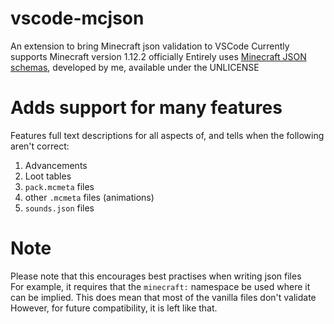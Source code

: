# vscode-mcjson
An extension to bring Minecraft json validation to VSCode
Currently supports Minecraft version 1.12.2 officially
Entirely uses [Minecraft JSON schemas](https://github.com/Levertion/minecraft-json-schemas), developed by me, available under the UNLICENSE

# Adds support for many features
Features full text descriptions for all aspects of, and tells when the following aren't correct:
1. Advancements 
2. Loot tables
3. `pack.mcmeta` files
4. other `.mcmeta` files (animations)
5. `sounds.json` files

# Note  
Please note that this encourages best practises when writing json files  
For example, it requires that the `minecraft:` namespace be used where it can be implied. This does mean that most of the vanilla files don't validate
However, for future compatibility, it is left like that.